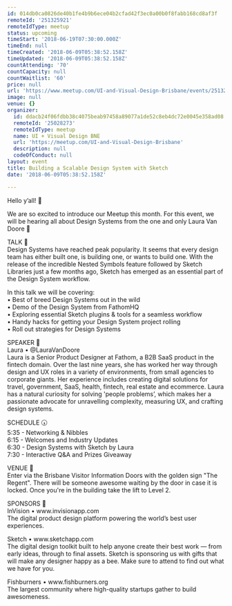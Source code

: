 ```yaml
---
id: 014db0ca0826de40b1fe4b9b6ece04b2cfad42f3ec0a00b0f8fabb168cd8af3f
remoteId: '251325921'
remoteIdType: meetup
status: upcoming
timeStart: '2018-06-19T07:30:00.000Z'
timeEnd: null
timeCreated: '2018-06-09T05:38:52.158Z'
timeUpdated: '2018-06-09T05:38:52.158Z'
countAttending: '70'
countCapacity: null
countWaitlist: '60'
price: null
url: 'https://www.meetup.com/UI-and-Visual-Design-Brisbane/events/251325921/'
image: null
venue: {}
organizer:
  id: ddacb24f06fdbb38c4075beab97458a89077a1de52c8eb4dc72e0045e358ad08
  remoteId: '25028273'
  remoteIdType: meetup
  name: UI + Visual Design BNE
  url: 'https://meetup.com/UI-and-Visual-Design-Brisbane'
  description: null
  codeOfConduct: null
layout: event
title: Building a Scalable Design System with Sketch
date: '2018-06-09T05:38:52.158Z'

---
```

<p>Hello y’all! 👋</p> <p>We are so excited to introduce our Meetup this month. For this event, we will be hearing all about Design Systems from the one and only Laura Van Doore 👸</p> <p>TALK 🧠<br/>Design Systems have reached peak popularity. It seems that every design team has either built one, is building one, or wants to build one. With the release of the incredible Nested Symbols feature followed by Sketch Libraries just a few months ago, Sketch has emerged as an essential part of the Design System workflow.</p> <p>In this talk we will be covering:<br/>• Best of breed Design Systems out in the wild<br/>• Demo of the Design System from FathomHQ<br/>• Exploring essential Sketch plugins &amp; tools for a seamless workflow<br/>• Handy hacks for getting your Design System project rolling<br/>• Roll out strategies for Design Systems</p> <p>SPEAKER 👸<br/>Laura • @LauraVanDoore<br/>Laura is a Senior Product Designer at Fathom, a B2B SaaS product in the fintech domain. Over the last nine years, she has worked her way through design and UX roles in a variety of environments, from small agencies to corporate giants. Her experience includes creating digital solutions for travel, government, SaaS, health, fintech, real estate and ecommerce. Laura has a natural curiosity for solving 'people problems’, which makes her a passionate advocate for unravelling complexity, measuring UX, and crafting design systems.</p> <p>SCHEDULE 🕠<br/>5:35 - Networking &amp; Nibbles<br/>6:15 - Welcomes and Industry Updates<br/>6:30 - Design Systems with Sketch by Laura<br/>7:30 - Interactive Q&amp;A and Prizes Giveaway</p> <p>VENUE 📍<br/>Enter via the Brisbane Visitor Information Doors with the golden sign "The Regent". There will be someone awesome waiting by the door in case it is locked. Once you're in the building take the lift to Level 2.</p> <p>SPONSORS 📣<br/>InVision • www.invisionapp.com<br/>The digital product design platform powering the world’s best user experiences.</p> <p>Sketch • www.sketchapp.com<br/>The digital design toolkit built to help anyone create their best work — from early ideas, through to final assets. Sketch is sponsoring us with gifts that will make any designer happy as a bee. Make sure to attend to find out what we have for you.</p> <p>Fishburners • www.fishburners.org<br/>The largest community where high-quality startups gather to build awesomeness.</p>
